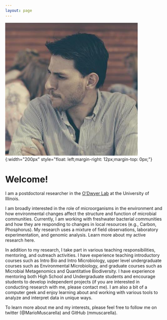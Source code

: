 ```yaml
---
layout: page
---
```

![](/images/HeadShot.jpg){:width="200px"
style="float: left;margin-right: 12px;margin-top: 0px;"}

# Welcome!

I am a postdoctoral researcher in the [O'Dwyer Lab](https://publish.illinois.edu/odwyerlab/) at the University of Illinois. 

I am broadly interested in the role of microorganisms in the environment and how environmental changes affect the structure and function of microbial communities. Currently, I am working with freshwater bacterial communities and how they are responding to changes in local resources (e.g., Carbon, Phosphorus). My research uses a mixture of field observations, laboratory experimentation, and genomic analysis. Learn more about my active research here.

In addition to my research, I take part in various teaching responsibilities, mentoring, and outreach activities. I have experience teaching introductory courses such as Intro Bio and Intro Microbiology, upper level undergraduate courses such as Environmental Microbiology, and graduate courses such as Microbial Metagenomics and Quantitative Biodiversity. I have experience mentoring both High School and Undergraduate students and encourage students to develop independent projects (if you are interested in conducting research with me, please contact me). I am also a bit of a computer geek and enjoy learning about and working with various tools to analyze and interpret data in unique ways.

To learn more about me and my interests, please feel free to follow me on twitter (@MarioMuscarella) and GitHub (mmuscarella).
